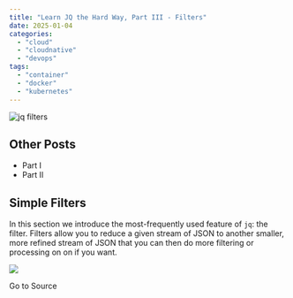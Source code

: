 ```yaml
---
title: "Learn JQ the Hard Way, Part III - Filters"
date: 2025-01-04
categories: 
  - "cloud"
  - "cloudnative"
  - "devops"
tags: 
  - "container"
  - "docker"
  - "kubernetes"
---
```


![jq filters](https://blog.container-solutions.com/hubfs/jqfilters.png)

## Other Posts

- Part I
- Part II

## Simple Filters

In this section we introduce the most-frequently used feature of `jq`: the filter. Filters allow you to reduce a given stream of JSON to another smaller, more refined stream of JSON that you can then do more filtering or processing on on if you want.

![](https://track.hubspot.com/__ptq.gif?a=2252258&k=14&r=https%3A%2F%2Fblog.container-solutions.com%2Flearn-jq-the-hard-way-part-iii-filters&bu=https%253A%252F%252Fblog.container-solutions.com&bvt=rss)

Go to Source
